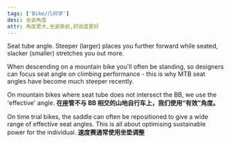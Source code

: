 ```yaml
---
tags: ['Bike/几何学']
desc: 坐姿角度
attr: 角度更大,坐姿靠前,舒适度更好
---
```


Seat tube angle. Steeper (larger) places you further forward while seated, slacker (smaller) stretches you out more.

When descending on a mountain bike you'll often be standing, so designers can focus seat angle on climbing performance - this is why MTB seat angles have become much steeper recently.

On mountain bikes where seat tube does not intersect the BB, we use the 'effective' angle.
**在座管不与 BB 相交的山地自行车上，我们使用“有效”角度。**

On time trial bikes, the saddle can often be repositioned to give a wide range of effective seat angles. This is all about optimising sustainable power for the individual.
**速度赛通常使用坐垫调整**